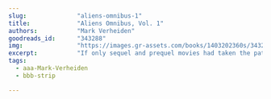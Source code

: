 ```yaml
---
slug:              "aliens-omnibus-1"
title:             "Aliens Omnibus, Vol. 1"
authors:           "Mark Verheiden"
goodreads_id:      "343288"
img:               "https://images.gr-assets.com/books/1403202360s/343288.jpg"
excerpt:           "If only sequel and prequel movies had taken the path of these comics..."
tags:
  - aaa-Mark-Verheiden
  - bbb-strip

---
```


